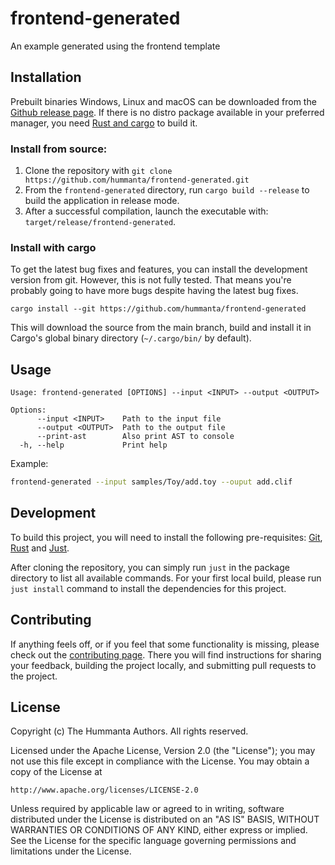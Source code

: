 # frontend-generated

An example generated using the frontend template

## Installation

Prebuilt binaries Windows, Linux and macOS can be downloaded from the
[Github release page](https://github.com/hummanta/frontend-generated/releases/latest).
If there is no distro package available in your preferred manager,
you need [Rust and cargo](https://www.rust-lang.org/tools/install) to build it.

### Install from source:

1. Clone the repository with `git clone
   https://github.com/hummanta/frontend-generated.git`
2. From the `frontend-generated` directory, run `cargo build --release` to
   build the application in release mode.
3. After a successful compilation, launch the executable with:
   `target/release/frontend-generated`.

### Install with cargo

To get the latest bug fixes and features, you can install the development
version from git. However, this is not fully tested. That means you're probably
going to have more bugs despite having the latest bug fixes.

```
cargo install --git https://github.com/hummanta/frontend-generated
```

This will download the source from the main branch, build and install it in
Cargo's global binary directory (`~/.cargo/bin/` by default).

## Usage

```text
Usage: frontend-generated [OPTIONS] --input <INPUT> --output <OUTPUT>

Options:
      --input <INPUT>    Path to the input file
      --output <OUTPUT>  Path to the output file
      --print-ast        Also print AST to console
  -h, --help             Print help
```

Example:

```bash
frontend-generated --input samples/Toy/add.toy --ouput add.clif
```

## Development

To build this project, you will need to install the following pre-requisites:
[Git](https://git-scm.com/downloads),
[Rust](https://www.rust-lang.org/tools/install) and
[Just](https://github.com/casey/just).

After cloning the repository, you can simply run `just` in the package directory
to list all available commands. For your first local build, please run `just
install` command to install the dependencies for this project.

## Contributing

If anything feels off, or if you feel that some functionality is missing, please
check out the [contributing page](CONTRIBUTING.md). There you will find
instructions for sharing your feedback, building the project locally, and
submitting pull requests to the project.

## License

Copyright (c) The Hummanta Authors. All rights reserved.

Licensed under the Apache License, Version 2.0 (the "License");
you may not use this file except in compliance with the License.
You may obtain a copy of the License at

    http://www.apache.org/licenses/LICENSE-2.0

Unless required by applicable law or agreed to in writing, software
distributed under the License is distributed on an "AS IS" BASIS,
WITHOUT WARRANTIES OR CONDITIONS OF ANY KIND, either express or implied.
See the License for the specific language governing permissions and
limitations under the License.
